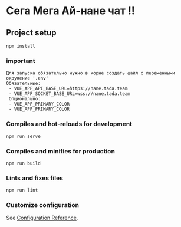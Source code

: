 # Сега Мега Ай-нане чат !!

## Project setup
```
npm install
```

### important
```
Для запуска обязательно нужно в корне создать файл с переменными окружение '.env'
Обязательные:
 - VUE_APP_API_BASE_URL=https://nane.tada.team
 - VUE_APP_SOCKET_BASE_URL=wss://nane.tada.team
 Опционально:
 - VUE_APP_PRIMARY_COLOR
 - VUE_APP_PRIMARY_COLOR
```

### Compiles and hot-reloads for development
```
npm run serve
```

### Compiles and minifies for production
```
npm run build
```

### Lints and fixes files
```
npm run lint
```

### Customize configuration
See [Configuration Reference](https://cli.vuejs.org/config/).
